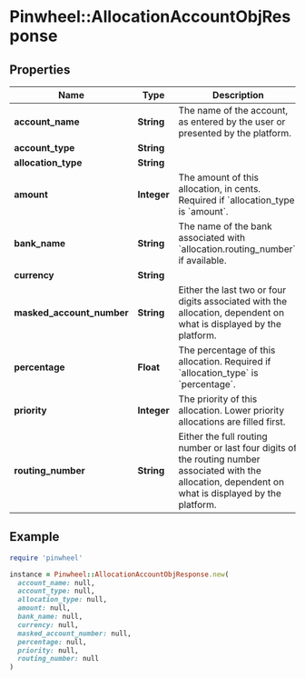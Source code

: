 # Pinwheel::AllocationAccountObjResponse

## Properties

| Name | Type | Description | Notes |
| ---- | ---- | ----------- | ----- |
| **account_name** | **String** | The name of the account, as entered by the user or presented by the platform. | [optional] |
| **account_type** | **String** |  | [optional] |
| **allocation_type** | **String** |  |  |
| **amount** | **Integer** | The amount of this allocation, in cents. Required if &#x60;allocation_type&#x60; is &#x60;amount&#x60;. | [optional] |
| **bank_name** | **String** | The name of the bank associated with &#x60;allocation.routing_number&#x60;, if available. | [optional] |
| **currency** | **String** |  |  |
| **masked_account_number** | **String** | Either the last two or four digits associated with the allocation, dependent on what is displayed by the platform. | [optional] |
| **percentage** | **Float** | The percentage of this allocation. Required if &#x60;allocation_type&#x60; is &#x60;percentage&#x60;. | [optional] |
| **priority** | **Integer** | The priority of this allocation. Lower priority allocations are filled first. | [optional] |
| **routing_number** | **String** | Either the full routing number or last four digits of the routing number associated with the allocation, dependent on what is displayed by the platform. | [optional] |

## Example

```ruby
require 'pinwheel'

instance = Pinwheel::AllocationAccountObjResponse.new(
  account_name: null,
  account_type: null,
  allocation_type: null,
  amount: null,
  bank_name: null,
  currency: null,
  masked_account_number: null,
  percentage: null,
  priority: null,
  routing_number: null
)
```


